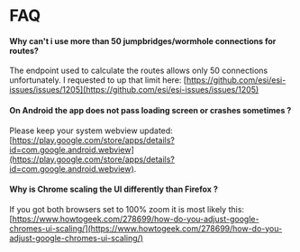 
# FAQ
#### Why can't i use more than 50 jumpbridges/wormhole connections for routes?
The endpoint used to calculate the routes allows only 50 connections unfortunately. I requested to up that limit here: [https://github.com/esi/esi-issues/issues/1205](https://github.com/esi/esi-issues/issues/1205)


#### On Android the app does not pass loading screen or crashes sometimes ?
Please keep your system webview updated: [https://play.google.com/store/apps/details?id=com.google.android.webview](https://play.google.com/store/apps/details?id=com.google.android.webview).

#### Why is Chrome scaling the UI differently than Firefox ?
If you got both browsers set to 100% zoom it is most likely this: [https://www.howtogeek.com/278699/how-do-you-adjust-google-chromes-ui-scaling/](https://www.howtogeek.com/278699/how-do-you-adjust-google-chromes-ui-scaling/)


<!--stackedit_data:
eyJoaXN0b3J5IjpbLTE2MTcwMDAzNSwxMzk4OTQ2MTA3LC0xND
E2ODc3OTgzXX0=
-->